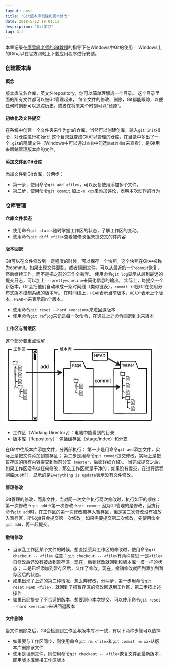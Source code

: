 ```yaml
---
layout: post
title: "Git版本库创建和版本修改"
date: 2018-5-12 19:01:11 
description: "Git学习"
tag: Git
---
```


本章记录在[廖雪峰老师的Git教程](https://www.liaoxuefeng.com/wiki/0013739516305929606dd18361248578c67b8067c8c017b000)的指导下在Windows中Git的使用！
Windows上的Git可以在官方网站上下载应用程序进行安装。

### 创建版本库

#### 概念
版本库又名仓库，英文名repository，你可以简单理解成一个目录。
这个目录里面的所有文件都可以被Git管理起来，
每个文件的修改、删除，Git都能跟踪，以便任何时刻都可以追踪历史，或者在将来某个时刻可以“还原”。

#### 初始化及文件提交
在系统中创建一个文件夹来作为git的仓库，当然可以创建创库，输入`git init`指令，对仓库进行初始化!
这个目录就变成Git可以管理的仓库，在目录中多出了一个`.git`的隐藏文件（Windows中可以通过`查看`中勾选`隐藏的项目`来查看），是Git用来跟踪管理版本库的文件。

#### 添加文件到Git仓库
添加文件到Git仓库，分两步：
* 第一步，使用命令`git add <file>`，可以反复使用添加多个文件。
* 第二步，使用命令`git commit`,加上`-m xxx`来添加评论，表明本次动作的行为

### 仓库管理

#### 仓库文件状态
* 使用命令`git status`随时掌握工作区的状态，了解工作区的变动。
* 使用命令`git diff <file>`查看被修改但未提交文的件内容

#### 版本回退
Git可以在文件修改到一定程度的时候，可以保存一个快照，这个快照在Git中被称为commit。如果出现文件混乱，或者误删文件，可以从最近的一个`commit`恢复，然后继续工作，而不是把之前的工作全丢弃。
使用命令`git log`显示从最到最远的提交日志，可以加上`---pretty=oneline`来简化信息的输出。
实际上，每提交一个新版本，Git会把他们自动串成一条时间线（类似链表），`commit id`是Git在使用分布式版本控制系统的版本号。
在时间线上，`HEAD`表示当前版本，`HEAD^`表示上个版本，`HEAD~n`来表示前n个版本。
* 使用命令`git reset --hard <version>`来进回退版本
* 使用命令`git reflog`来记录每一次命令，在通过上述命令回退到未来版本

#### 工作区与暂缓区
这个部分要重点理解
![工作区与暂缓区](/images/git/workandstage.png)
* 工作区（Working Directory）：电脑中能看到的目录
* 版本库（Repository）：包括缓存区（stage/index）和分支

在Git中往版本库添加文件，分两部执行：
第一步是用命令`git add`添加文件，实际上是把文件添加到暂存区；
第二步是用命令`git commit`提交修改，实际上是把暂存区的所有内容提交到当前分支（`master`，后面详细介绍）。
当完成提交之后，如果工作区没有做任何修改，那么工作区就是干净的；如果没有提交，在进行远程创库push时，显示的是`Everything is update`表示没有文件修改。

#### 管理修改
Git管理的修改，而非文件，当对同一次文件执行两次修改时，执行如下的顺序：
第一次修改->`git add`->第一次修改->`git commit`
因为Git管理的是修改，当执行命令`git add`时，在工作区的第一次修改被存入暂存区，但是第二次修改没有被放入暂存区，所以git只会提交第一次修改。如果需要提交第二次修改，先使用命令`git add`，再一起提交。

#### 撤销修改
* 当该乱工作区某个文件的时候，想直接丢弃工作区的修改时，使用命令`git checkout -- <file>`
注意：`git checkout -- <file>`有两种意思
一是`<file>`自修改后还没有被放到暂存区，现在，撤销修改就回到和版本库一模一样的状态；
二是已经添加到暂存区后，又作了修改，现在，撤销修改就回到添加到暂存区后的状态。
* 如果出现了上述的第二种情况，想丢弃修改，分两步，第一步用命令`git reset HEAD <file>`，就回到了把暂存区的修改回退到工作区，第二步按上述操作
* 如果已经提交了不合适的版本，想要测小本次提交，可以使用命令`git reset --hard <version>`来进回退版本

#### 文件删除
当文件删除之后，Git会检测到工作区与版本库不一致，有以下两种步骤可以选择
* 如果要与工作区同步，则使用命令`git rm <file>`和`git commit -m xxx`从版本库删除该文件
* 使用是误删文件，则使用命令`git checkout -- <file>`恢复文件到最新版本，即用版本库替换工作区版本












